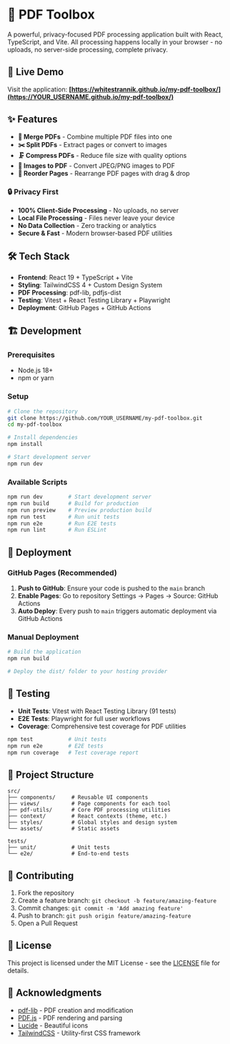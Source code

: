 # 📄 PDF Toolbox

A powerful, privacy-focused PDF processing application built with React, TypeScript, and Vite. All processing happens locally in your browser - no uploads, no server-side processing, complete privacy.

## 🚀 Live Demo

Visit the application: **[https://whitestrannik.github.io/my-pdf-toolbox/](https://YOUR_USERNAME.github.io/my-pdf-toolbox/)**

## ✨ Features

- **🔗 Merge PDFs** - Combine multiple PDF files into one
- **✂️ Split PDFs** - Extract pages or convert to images
- **🗜️ Compress PDFs** - Reduce file size with quality options
- **📄 Images to PDF** - Convert JPEG/PNG images to PDF
- **🔀 Reorder Pages** - Rearrange PDF pages with drag & drop

### 🔒 Privacy First

- **100% Client-Side Processing** - No uploads, no server
- **Local File Processing** - Files never leave your device
- **No Data Collection** - Zero tracking or analytics
- **Secure & Fast** - Modern browser-based PDF utilities

## 🛠️ Tech Stack

- **Frontend**: React 19 + TypeScript + Vite
- **Styling**: TailwindCSS 4 + Custom Design System
- **PDF Processing**: pdf-lib, pdfjs-dist
- **Testing**: Vitest + React Testing Library + Playwright
- **Deployment**: GitHub Pages + GitHub Actions

## 🏗️ Development

### Prerequisites

- Node.js 18+
- npm or yarn

### Setup

```bash
# Clone the repository
git clone https://github.com/YOUR_USERNAME/my-pdf-toolbox.git
cd my-pdf-toolbox

# Install dependencies
npm install

# Start development server
npm run dev
```

### Available Scripts

```bash
npm run dev        # Start development server
npm run build      # Build for production
npm run preview    # Preview production build
npm run test       # Run unit tests
npm run e2e        # Run E2E tests
npm run lint       # Run ESLint
```

## 🚀 Deployment

### GitHub Pages (Recommended)

1. **Push to GitHub**: Ensure your code is pushed to the `main` branch
2. **Enable Pages**: Go to repository Settings → Pages → Source: GitHub Actions
3. **Auto Deploy**: Every push to `main` triggers automatic deployment via GitHub Actions

### Manual Deployment

```bash
# Build the application
npm run build

# Deploy the dist/ folder to your hosting provider
```

## 🧪 Testing

- **Unit Tests**: Vitest with React Testing Library (91 tests)
- **E2E Tests**: Playwright for full user workflows
- **Coverage**: Comprehensive test coverage for PDF utilities

```bash
npm test           # Unit tests
npm run e2e        # E2E tests
npm run coverage   # Test coverage report
```

## 📁 Project Structure

```
src/
├── components/     # Reusable UI components
├── views/          # Page components for each tool
├── pdf-utils/      # Core PDF processing utilities
├── context/        # React contexts (theme, etc.)
├── styles/         # Global styles and design system
└── assets/         # Static assets

tests/
├── unit/           # Unit tests
└── e2e/            # End-to-end tests
```

## 🤝 Contributing

1. Fork the repository
2. Create a feature branch: `git checkout -b feature/amazing-feature`
3. Commit changes: `git commit -m 'Add amazing feature'`
4. Push to branch: `git push origin feature/amazing-feature`
5. Open a Pull Request

## 📄 License

This project is licensed under the MIT License - see the [LICENSE](LICENSE) file for details.

## 🙏 Acknowledgments

- [pdf-lib](https://pdf-lib.js.org/) - PDF creation and modification
- [PDF.js](https://mozilla.github.io/pdf.js/) - PDF rendering and parsing
- [Lucide](https://lucide.dev/) - Beautiful icons
- [TailwindCSS](https://tailwindcss.com/) - Utility-first CSS framework
